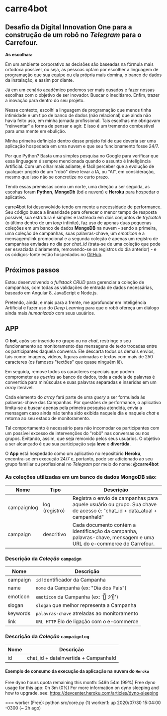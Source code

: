 # carre4bot

## Desafio da Digital Innovation One para a construção de um robô no _Telegram_ para o Carrefour.

**As escolhas:**

Em um ambiente corporativo as decisões são baseadas na fórmula mais ortodoxa possível, ou seja, as pessoas optam por escolher a linguagem de 
programação que sua equipe ou ela própria mais domina, o banco de dados da instalação, e assim por diante.

Já em um cenário acadêmico podemos ser mais ousados e fazer nossas escolhas com o objetivo de ser inovador. Buscar o ineditismo. Enfim, trazer a 
inovação para dentro do seu projeto.

Nesse contexto, escolhi a linguagem de programação que menos tinha intimidade e um tipo de banco de dados (não relacional) que ainda não havia feito 
uso, em minha jornada profissional. Tais escolhas me obrigavam "reinventar" a forma de pensar e agir. E isso é um tremendo combustível para uma 
mente em ebulição.

Minha primeira definição dentro desse projeto foi de que deveria ser uma aplicação hospedada em uma nuvem e que seu funcionamento fosse 24/7.

Por que Python? Basta uma simples pesquisa no Google para verificar que essa linguagem é sempre mencionada quando o assunto é Inteligência Artificial. 
Com um olhar mais adiante, é fácil perceber que a evolução de qualquer projeto de um "robô" deve levar a IA, ou "AI", em consideração, mesmo que isso não 
se concretize no curto prazo.

Tendo essas premissas como um norte, uma direção a ser seguida, as escohas foram **Python**, **MongoDb** (bd e nuvem) e **Heroku** para hospedar o aplicativo. 

carre**4**bot foi desenvolvido tendo em mente a necessidade de performance. Seu código busca a linearidade para oferecer o menor tempo de resposta possível, 
sua estrutura é simples e lastreada em dois conjuntos de _try/catch_ (o último dentro de um _loop_ infinito), faz uso de apenas duas pequenas coleções em um banco de dados **MongoDB** na nuvem - sendo a primeira, uma coleção de campanhas, suas palavras-chave, 
um _emoticon_ e a mensagem/link promocional e a segunda coleção é apenas um registro de campanhas enviadas no dia por _chat_id_ (trata-se de uma coleção que pode 
ser esvaziada diariamente, removendo-se os registros do dia anterior) - e os códigos-fonte estão hospedados no [GitHub](https://github.com/CharlesHMiranda/carre4bot).


## Próximos passos

Estou desenvolvendo o _fullstack CRUD_ para gerenciar a coleção de campanhas, com todas as validações de entrada de dados necessárias, baseado em Angular 8, JavaScript e Node.js.

Pretendo, ainda, e mais para a frente, me aprofundar em Inteligência Artificial e fazer uso do _Deep Learning_ para que o robô ofereça um diálogo ainda mais _humanizado_ com seus usuários.

## APP

O **bot**, após ser inserido no grupo ou no _chat_, restringe o seu funcionamento ao monitoramento das mensagens de texto trocadas entre os participantes daquela conversa. 
Ele descarta todos os demais envios, tais como: imagens, vídeos, figuras animadas e textos com mais de 250 caracteres (os famosos "textões" que quase ninguém lê).

Em seguida, remove todos os caracteres especiais que podem comprometer as _queries_ ao banco de dados, toda a cadeia de palavras é convertida para minúsculas e 
suas palavras separadas e inseridas em um _array_ iterável.

Cada elemento do _array_ fará parte de uma _query_ a ser formulada às palavras-chave das Campanhas. Por questões de performance, o aplicativo limita-se a buscar apenas 
pela primeira pesquisa atendida, envia a mensagem caso ainda não tenha sido exibida naquele dia e naquele _chat_ e retorna ao seu estado de monitoramento.

Tal comportamento é necessário para não incomodar os participantes com um possível excesso de intervenções do "robô" nas conversas ou nos grupos. Evitando, assim, que seja removido pelos seus usuários.
O objetivo a ser alcançado é que sua participação seja **leve** e **divertida**.

O **App** está hospedado como um aplicativo no repositório **Heroku**, encontra-se em execução 24/7 e, portanto,  pode ser adicionado ao seu 
grupo familiar ou profissional no _Telegram_ por meio do nome: **@carre4bot**


### As coleções utilizadas em um banco de dados MongoDB são:

| Nome           | Tipo             | Descrição                                                                                                                                |
| -------------- | ---------------- | ---------------------------------------------------------------------------------------------------------------------------------------- |
| campaignlog    | log (registro)   | Registra o envio de campanhas para aquele usuário ou grupo. Sua chave de acesso é: "chat_id + data_atual + campanhaId"                   |
| campaign       | descritivo       | Cada documento contém a identificação da campanha, palavras-chave, mensagem e uma URL do e-commerce do Carrefour.|

### Descrição da _Coleção_ `campaign`

| Nome     | Descrição                                   |
| -------- | ------------------------------------------- |
| campaign | `id` Identificador da Campanha                |
| name     | `nome` da Campanha (ex: "Dia dos Pais")       |
| emoticon | `emoticon` da Campanha (ex: '[̲̅$̲̅(ツ)$̲̅]')        |
| slogan   | `slogan` que melhor representa a Campanha     |
| keywords | `palavras-chave` atreladas ao monitoramento   |
| link     | `URL HTTP` Elo de ligação com o e-commerce    |

### Descrição da _Coleção_ `campaignlog`

| Nome     | Descrição                                   |
| -------- | ------------------------------------------- |
| id       | chat_id + dataInvertida + CampanhaId        |


#### Exemplo de consumo da execução da aplicação na nuvem do `Heroku`

Free dyno hours quota remaining this month: 549h 54m (99%)
Free dyno usage for this app: 0h 3m (0%)
For more information on dyno sleeping and how to upgrade, see:
https://devcenter.heroku.com/articles/dyno-sleeping

=== worker (Free): python src/core.py (1)
worker.1: up 2020/07/30 15:04:00 -0300 (~ 2h ago)
